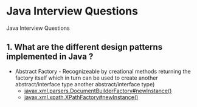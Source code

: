 # Java Interview Questions
Java Interview Questions


## 1. What are the different design patterns implemented in Java ?
* Abstract Factory - Recognizeable by creational methods returning the factory itself which in turn can be used to create another abstract/interface type
another abstract/interface type)
  * [javax.xml.parsers.DocumentBuilderFactory#newInstance()](https://docs.oracle.com/javase/7/docs/api/javax/xml/parsers/DocumentBuilderFactory.html#newInstance())  
  * [javax.xml.xpath.XPathFactory#newInstance()](https://docs.oracle.com/javase/7/docs/api/javax/xml/xpath/XPathFactory.html#newInstance())
